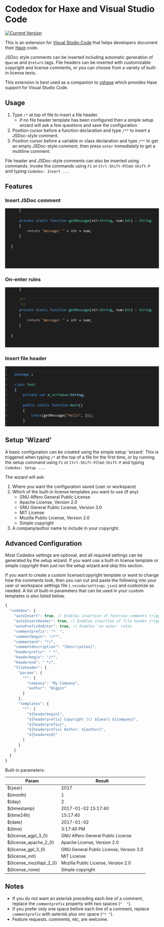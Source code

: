 # Codedox for Haxe and Visual Studio Code

[![Current Version](https://vsmarketplacebadge.apphb.com/version/wiggin77.codedox.svg)](https://marketplace.visualstudio.com/items?itemName=wiggin77.codedox)

This is an extension for [Visual Studio Code](https://code.visualstudio.com) that helps developers document their [Haxe](http://haxe.org/) code. 

JSDoc style comments can be inserted including automatic generation of `@param` and `@return` tags.  File headers can be inserted with customizable copyright and license comments, or you can choose from a variety of built-in license texts.

This extension is best used as a companion to [vshaxe](https://marketplace.visualstudio.com/items?itemName=nadako.vshaxe) which provides Haxe support for Visual Studio Code.

## Usage

1. Type `/*` at top of file to insert a file header.
	* if no file header template has been configured then a simple setup wizard will ask a few questions and save the configuration
2. Position cursor before a function declaration and type `/**` to insert a JSDoc-style comment.
3. Position cursor before a variable or class declaration and type `/**` to get an empty JSDoc-style comment, then press `enter` immediately to get a multiline comment.

File header and JSDoc-style comments can also be inserted using commands. Invoke the commands using `F1` or `Ctrl-Shift-P`/`Cmd-Shift-P` and typing `Codedox: Insert ...`

## Features

### Insert JSDoc comment
![Insert JSDoc comment](images/jsdoc-comment.gif)

### On-enter rules
![On-enter rules](images/on-enter-rules.gif)

### Insert file header
![Field completion](images/fileheader.gif)

## Setup 'Wizard'

A basic configuration can be created using the simple setup 'wizard'. This is triggered when typing `/*` at the top of a file for the first time, or by running the setup command using `F1` or `Ctrl-Shift-P`/`Cmd-Shift-P` and typing `Codedox: Setup ...`.

The wizard will ask:

1. Where you want the configuration saved (user or workspace)
2. Which of the built-in license templates you want to use (if any)
	* GNU Affero General Public License
	* Apache License, Version 2.0
	* GNU General Public License, Version 3.0
	* MIT License
	* Mozilla Public License, Version 2.0
	* Simple copyright
3. A company/author name to include in your copyright.  

## Advanced Configuration

Most Codedox settings are optional, and all required settings can be generated by the setup wizard. If you want use a built-in license template or simple copyright then just run the setup wizard and skip this section.

If you want to create a custom license/copyright template or want to change how the comments look, then you can cut and paste the following into your user or workspace settings file (`.vscode/settings.json`) and customize as needed. A list of built-in parameters that can be used in your custom templates is also listed below.

```js
{
  "codedox": {
    "autoInsert": true, // Enables insertion of function comments trigged by keystrokes
    "autoInsertHeader": true, // Enables insertion of file header triggered by keystrokes
    "autoPrefixOnEnter": true, // Enables 'on enter' rules
    "commentprefix": "*  ",
    "commentbegin": "/**",
    "commentend": "*/",
    "commentdescription": "[Description]",
    "headerprefix": " *",
    "headerbegin": "/*",
    "headerend": " */",
    "fileheader": {
      "params": {
        "*": {
          "company": "My Company",
          "author": "Wiggin"
        }
      },
      "templates": {
        "*": [
          "${headerbegin}",
          "${headerprefix} Copyright (c) ${year} ${company}",
          "${headerprefix}",
          "${headerprefix} Author: ${author}",
          "${headerend}"
        ]
      }
    }
  }
}
```
Built-in parameters:

Param         |  Result 
--------------|---------------------
${year}                  | 2017
${month}                 | 1
${day}                   | 2
${timestamp}             | 2017-01-02 15:17:40
${time24h}               | 15:17:40
${date}                  | 2017-01-02
${time}                  | 3:17:40 PM
${license_agpl_3_0}      | GNU Affero General Public License
${license_apache_2_0}    | Apache License, Version 2.0
${license_gpl_3_0}       | GNU General Public License, Version 3.0
${license_mit}           | MIT License
${license_mozillapl_2_0} | Mozilla Public License, Version 2.0
${license_none}          | Simple copyright

## Notes 
* If you do not want an asterisk preceding each line of a comment, replace the `commentprefix` property with two spaces (`"  "`). 
* If you prefer only one space before each line of a comment, replace `commentprefix` with asterisk plus onc space (`"* "`). 
* Feature requests. comments, etc, are welcome.
